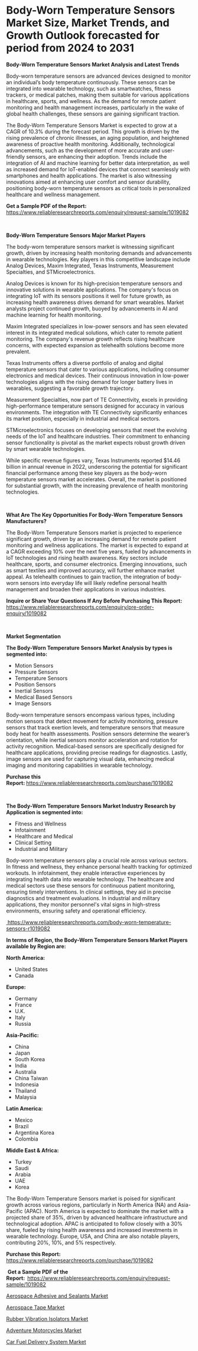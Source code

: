 <p><h1>Body-Worn Temperature Sensors Market Size, Market Trends, and Growth Outlook forecasted for period from 2024 to 2031</h1></p><p><strong>Body-Worn Temperature Sensors Market Analysis and Latest Trends</strong></p>
<p><p>Body-worn temperature sensors are advanced devices designed to monitor an individual’s body temperature continuously. These sensors can be integrated into wearable technology, such as smartwatches, fitness trackers, or medical patches, making them suitable for various applications in healthcare, sports, and wellness. As the demand for remote patient monitoring and health management increases, particularly in the wake of global health challenges, these sensors are gaining significant traction.</p><p>The Body-Worn Temperature Sensors Market is expected to grow at a CAGR of 10.3% during the forecast period. This growth is driven by the rising prevalence of chronic illnesses, an aging population, and heightened awareness of proactive health monitoring. Additionally, technological advancements, such as the development of more accurate and user-friendly sensors, are enhancing their adoption. Trends include the integration of AI and machine learning for better data interpretation, as well as increased demand for IoT-enabled devices that connect seamlessly with smartphones and health applications. The market is also witnessing innovations aimed at enhancing user comfort and sensor durability, positioning body-worn temperature sensors as critical tools in personalized healthcare and wellness management.</p></p>
<p><strong>Get a Sample PDF of the Report:&nbsp;</strong> <a href="https://www.reliableresearchreports.com/enquiry/request-sample/1019082">https://www.reliableresearchreports.com/enquiry/request-sample/1019082</a></p>
<p>&nbsp;</p>
<p><strong>Body-Worn Temperature Sensors Major Market Players</strong></p>
<p><p>The body-worn temperature sensors market is witnessing significant growth, driven by increasing health monitoring demands and advancements in wearable technologies. Key players in this competitive landscape include Analog Devices, Maxim Integrated, Texas Instruments, Measurement Specialties, and STMicroelectronics.</p><p>Analog Devices is known for its high-precision temperature sensors and innovative solutions in wearable applications. The company's focus on integrating IoT with its sensors positions it well for future growth, as increasing health awareness drives demand for smart wearables. Market analysts project continued growth, buoyed by advancements in AI and machine learning for health monitoring.</p><p>Maxim Integrated specializes in low-power sensors and has seen elevated interest in its integrated medical solutions, which cater to remote patient monitoring. The company's revenue growth reflects rising healthcare concerns, with expected expansion as telehealth solutions become more prevalent.</p><p>Texas Instruments offers a diverse portfolio of analog and digital temperature sensors that cater to various applications, including consumer electronics and medical devices. Their continuous innovation in low-power technologies aligns with the rising demand for longer battery lives in wearables, suggesting a favorable growth trajectory.</p><p>Measurement Specialties, now part of TE Connectivity, excels in providing high-performance temperature sensors designed for accuracy in various environments. The integration with TE Connectivity significantly enhances its market position, especially in industrial and medical sectors.</p><p>STMicroelectronics focuses on developing sensors that meet the evolving needs of the IoT and healthcare industries. Their commitment to enhancing sensor functionality is pivotal as the market expects robust growth driven by smart wearable technologies.</p><p>While specific revenue figures vary, Texas Instruments reported $14.46 billion in annual revenue in 2022, underscoring the potential for significant financial performance among these key players as the body-worn temperature sensors market accelerates. Overall, the market is positioned for substantial growth, with the increasing prevalence of health monitoring technologies.</p></p>
<p>&nbsp;</p>
<p><strong>What Are The Key Opportunities For Body-Worn Temperature Sensors Manufacturers?</strong></p>
<p><p>The Body-Worn Temperature Sensors market is projected to experience significant growth, driven by an increasing demand for remote patient monitoring and wellness applications. The market is expected to expand at a CAGR exceeding 10% over the next five years, fueled by advancements in IoT technologies and rising health awareness. Key sectors include healthcare, sports, and consumer electronics. Emerging innovations, such as smart textiles and improved accuracy, will further enhance market appeal. As telehealth continues to gain traction, the integration of body-worn sensors into everyday life will likely redefine personal health management and broaden their applications in various industries.</p></p>
<p><strong>Inquire or Share Your Questions If Any Before Purchasing This Report:</strong> <a href="https://www.reliableresearchreports.com/enquiry/pre-order-enquiry/1019082">https://www.reliableresearchreports.com/enquiry/pre-order-enquiry/1019082</a></p>
<p>&nbsp;</p>
<p><strong>Market Segmentation</strong></p>
<p><strong>The Body-Worn Temperature Sensors Market Analysis by types is segmented into:</strong></p>
<p><ul><li>Motion Sensors</li><li>Pressure Sensors</li><li>Temperature Sensors</li><li>Position Sensors</li><li>Inertial Sensors</li><li>Medical Based Sensors</li><li>Image Sensors</li></ul></p>
<p><p>Body-worn temperature sensors encompass various types, including motion sensors that detect movement for activity monitoring, pressure sensors that track exertion levels, and temperature sensors that measure body heat for health assessments. Position sensors determine the wearer’s orientation, while inertial sensors monitor acceleration and rotation for activity recognition. Medical-based sensors are specifically designed for healthcare applications, providing precise readings for diagnostics. Lastly, image sensors are used for capturing visual data, enhancing medical imaging and monitoring capabilities in wearable technology.</p></p>
<p><strong>Purchase this Report:&nbsp;</strong><a href="https://www.reliableresearchreports.com/purchase/1019082">https://www.reliableresearchreports.com/purchase/1019082</a></p>
<p>&nbsp;</p>
<p><strong>The Body-Worn Temperature Sensors Market Industry Research by Application is segmented into:</strong></p>
<p><ul><li>Fitness and Wellness</li><li>Infotainment</li><li>Healthcare and Medical</li><li>Clinical Setting</li><li>Industrial and Military</li></ul></p>
<p><p>Body-worn temperature sensors play a crucial role across various sectors. In fitness and wellness, they enhance personal health tracking for optimized workouts. In infotainment, they enable interactive experiences by integrating health data into wearable technology. The healthcare and medical sectors use these sensors for continuous patient monitoring, ensuring timely interventions. In clinical settings, they aid in precise diagnostics and treatment evaluations. In industrial and military applications, they monitor personnel's vital signs in high-stress environments, ensuring safety and operational efficiency.</p></p>
<p><a href="https://www.reliableresearchreports.com/body-worn-temperature-sensors-r1019082">&nbsp;https://www.reliableresearchreports.com/body-worn-temperature-sensors-r1019082</a></p>
<p><strong>In terms of Region, the Body-Worn Temperature Sensors Market Players available by Region are:</strong></p>
<p>
    <p> <strong> North America: </strong>
        <ul>
            <li>United States</li>
            <li>Canada</li>
        </ul>
        </p> 
    <p> <strong> Europe: </strong>
        <ul>
            <li>Germany</li>
            <li>France</li>
            <li>U.K.</li>
            <li>Italy</li>
            <li>Russia</li>
        </ul>
        </p> 
    <p> <strong> Asia-Pacific: </strong>
        <ul>
            <li>China</li>
            <li>Japan</li>
            <li>South Korea</li>
            <li>India</li>
            <li>Australia</li>
            <li>China Taiwan</li>
            <li>Indonesia</li>
            <li>Thailand</li>
            <li>Malaysia</li>
        </ul>
        </p> 
    <p> <strong> Latin America: </strong>
        <ul>
            <li>Mexico</li>
            <li>Brazil</li>
            <li>Argentina Korea</li>
            <li>Colombia</li>
        </ul>
        </p> 
    <p> <strong> Middle East & Africa: </strong>
        <ul>
            <li>Turkey</li>
            <li>Saudi</li>
            <li>Arabia</li>
            <li>UAE</li>
            <li>Korea</li>
        </ul>
    </p>
    </p>
<p><p>The Body-Worn Temperature Sensors market is poised for significant growth across various regions, particularly in North America (NA) and Asia-Pacific (APAC). North America is expected to dominate the market with a projected share of 35%, driven by advanced healthcare infrastructure and technological adoption. APAC is anticipated to follow closely with a 30% share, fueled by rising health awareness and increased investments in wearable technology. Europe, USA, and China are also notable players, contributing 20%, 10%, and 5% respectively.</p></p>
<p><strong>Purchase this Report: </strong><a href="https://www.reliableresearchreports.com/purchase/1019082">https://www.reliableresearchreports.com/purchase/1019082</a></p>
<p>&nbsp;<strong>Get a Sample PDF of the Report:&nbsp;&nbsp;</strong><a href="https://www.reliableresearchreports.com/enquiry/request-sample/1019082">https://www.reliableresearchreports.com/enquiry/request-sample/1019082</a></p>
<p><strong></strong></p>
<p><p><a href="https://issuu.com/reportprime-2/docs/aerospace-adhesive-and-sealants-mar_0c43f10fba027e">Aerospace Adhesive and Sealants Market</a></p><p><a href="https://www.linkedin.com/pulse/what-current-future-prospects-aerospace-tape-market-analysis-u1raf?trackingId=ZW4C2uZhQFyMnBpaS0xq6w%3D%3D">Aerospace Tape Market</a></p><p><a href="https://www.linkedin.com/pulse/rubber-vibration-isolators-market-analysis-report-global-j9psf?trackingId=iu7aqEbpRICUgPn4%2BWWIxQ%3D%3D">Rubber Vibration Isolators Market</a></p><p><a href="https://issuu.com/reportprime-2/docs/adventure-motorcycles-market-size-2_44a7fecd30a102">Adventure Motorcycles Market</a></p><p><a href="https://medium.com/@usopmask_4716/the-market-for-car-fuel-delivery-system-market-is-examined-in-this-report-along-with-the-factors-dec7e756b8f7?postPublishedType=initial">Car Fuel Delivery System Market</a></p></p>